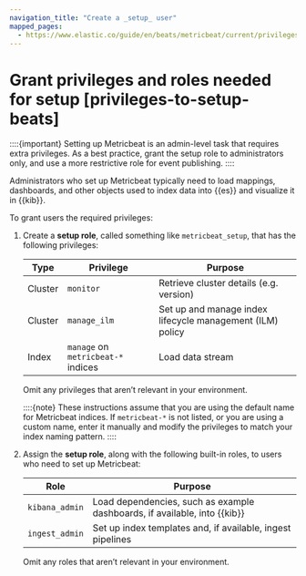 ```yaml
---
navigation_title: "Create a _setup_ user"
mapped_pages:
  - https://www.elastic.co/guide/en/beats/metricbeat/current/privileges-to-setup-beats.html
---
```


# Grant privileges and roles needed for setup [privileges-to-setup-beats]


::::{important}
Setting up Metricbeat is an admin-level task that requires extra privileges. As a best practice, grant the setup role to administrators only, and use a more restrictive role for event publishing.
::::


Administrators who set up Metricbeat typically need to load mappings, dashboards, and other objects used to index data into {{es}} and visualize it in {{kib}}.

To grant users the required privileges:

1. Create a **setup role**, called something like `metricbeat_setup`, that has the following privileges:

    | Type | Privilege | Purpose |
    | --- | --- | --- |
    | Cluster | `monitor` | Retrieve cluster details (e.g. version) |
    | Cluster | `manage_ilm` | Set up and manage index lifecycle management (ILM) policy |
    | Index | `manage` on `metricbeat-*` indices | Load data stream |

    Omit any privileges that aren’t relevant in your environment.

    ::::{note}
    These instructions assume that you are using the default name for Metricbeat indices. If `metricbeat-*` is not listed, or you are using a custom name, enter it manually and modify the privileges to match your index naming pattern.
    ::::

2. Assign the **setup role**, along with the following built-in roles, to users who need to set up Metricbeat:

    | Role | Purpose |
    | --- | --- |
    | `kibana_admin` | Load dependencies, such as example dashboards, if available, into {{kib}} |
    | `ingest_admin` | Set up index templates and, if available, ingest pipelines |

    Omit any roles that aren’t relevant in your environment.



